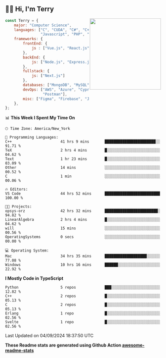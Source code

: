 <h2>👋🏻 Hi, I'm Terry</h2>

<img align='right' src="https://media.giphy.com/media/fkZukR450RQ1qnGaq9/giphy.gif" width="230">

```javascript
const Terry = {
    major: "Computer Science",
    languages: ["C", "CUDA", "C#", "C++", "Go", "Java",
                "Javascript", "PHP", "Python", "SQL", "Typescript"],
    frameworks: {
        frontEnd: {
            js : ["Vue.js", "React.js"],
        },
        backEnd: {
            js: ["Node.js", "Express.js"],
        },
        fullstack: {
            js: ["Next.js"]
        },
        databases: ["MongoDB", "MySQL", "PostgreSQL"],
        devOps: ["AWS", "Azure", "Cypress", "Docker🐳", "Git", "Playwright",
                 "Postman"],
        misc: ["Figma", "Firebase", "Jira", "LaTeX"]
    },
};
```
<!--START_SECTION:waka-->
📊 **This Week I Spent My Time On** 

```text
🕑︎ Time Zone: America/New_York

💬 Programming Languages: 
C++                      41 hrs 9 mins       ███████████████████████░░   91.71 % 
TeX                      2 hrs 4 mins        █░░░░░░░░░░░░░░░░░░░░░░░░   04.62 % 
Text                     1 hr 23 mins        █░░░░░░░░░░░░░░░░░░░░░░░░   03.09 % 
Other                    14 mins             ░░░░░░░░░░░░░░░░░░░░░░░░░   00.52 % 
C                        1 min               ░░░░░░░░░░░░░░░░░░░░░░░░░   00.06 % 

🔥 Editors: 
VS Code                  44 hrs 52 mins      █████████████████████████   100.00 % 

🐱‍💻 Projects: 
opsys-orz                42 hrs 32 mins      ████████████████████████░   94.82 % 
LinearAlgebra            2 hrs 4 mins        █░░░░░░░░░░░░░░░░░░░░░░░░   04.62 % 
will                     15 mins             ░░░░░░░░░░░░░░░░░░░░░░░░░   00.56 % 
OperatingSystems         0 secs              ░░░░░░░░░░░░░░░░░░░░░░░░░   00.00 % 

💻 Operating System: 
Mac                      34 hrs 35 mins      ███████████████████░░░░░░   77.08 % 
Windows                  10 hrs 16 mins      ██████░░░░░░░░░░░░░░░░░░░   22.92 % 
```

**I Mostly Code in TypeScript** 

```text
Python                   5 repos             ███░░░░░░░░░░░░░░░░░░░░░░   12.82 % 
C++                      2 repos             █░░░░░░░░░░░░░░░░░░░░░░░░   05.13 % 
C                        2 repos             █░░░░░░░░░░░░░░░░░░░░░░░░   05.13 % 
Erlang                   1 repo              █░░░░░░░░░░░░░░░░░░░░░░░░   02.56 % 
Svelte                   1 repo              █░░░░░░░░░░░░░░░░░░░░░░░░   02.56 % 
```




 Last Updated on 04/09/2024 18:37:50 UTC
<!--END_SECTION:waka-->

**These Readme stats are generated using Github Action [awesome-readme-stats](https://github.com/anmol098/waka-readme-stats)**
